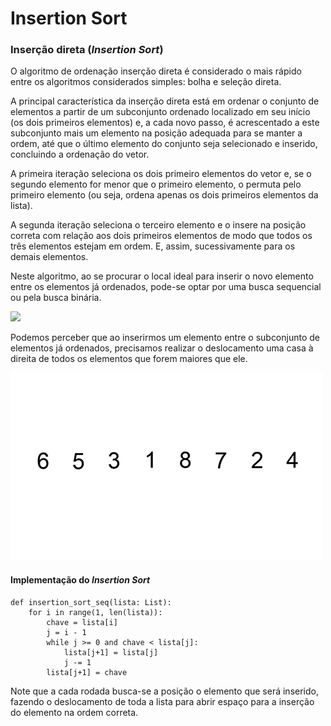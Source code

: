 # Insertion Sort

### Inserção direta \(_Insertion Sort_\)

O algoritmo de ordenação inserção direta é considerado o mais rápido entre os algoritmos considerados simples: bolha e seleção direta.

A principal característica da inserção direta está em ordenar o conjunto de elementos a partir de um subconjunto ordenado localizado em seu início \(os dois primeiros elementos\) e, a cada novo passo, é acrescentado a este subconjunto mais um elemento na posição adequada para se manter a ordem, até que o último elemento do conjunto seja selecionado e inserido, concluindo a ordenação do vetor.

A primeira iteração seleciona os dois primeiro elementos do vetor e, se o segundo elemento for menor que o primeiro elemento, o permuta pelo primeiro elemento \(ou seja, ordena apenas os dois primeiros elementos da lista\). 

A segunda iteração seleciona o terceiro elemento e o insere na posição correta com relação aos dois primeiros elementos de modo que todos os três elementos estejam em ordem. E, assim, sucessivamente para os demais elementos.

Neste algoritmo, ao se procurar o local ideal para inserir o novo elemento entre os elementos já ordenados, pode-se optar por uma busca sequencial ou pela busca binária.

![](https://documents.lucid.app/documents/a0dd1809-658d-449d-9c21-1cc85c033669/pages/0_0?a=968&x=1389&y=115&w=724&h=550&store=1&accept=image%2F*&auth=LCA%20a8a18c509f1fb8a700ff136504a82909b4099217-ts%3D1601807442)

Podemos perceber que ao inserirmos um elemento entre o subconjunto de elementos já ordenados, precisamos realizar o deslocamento uma casa à direita de todos os elementos que forem maiores que ele.

![Ilustra&#xE7;&#xE3;o do funcionamento do algoritmo Insertion Sort](../.gitbook/assets/insertion-sort-example%20%281%29.gif)

#### Implementação do _Insertion Sort_

```text
def insertion_sort_seq(lista: List):
    for i in range(1, len(lista)):
        chave = lista[i]
        j = i - 1
        while j >= 0 and chave < lista[j]:
            lista[j+1] = lista[j]
            j -= 1
        lista[j+1] = chave

```

Note que a cada rodada busca-se a posição o elemento que será inserido, fazendo o deslocamento de toda a lista para abrir espaço para a inserção do elemento na ordem correta.

